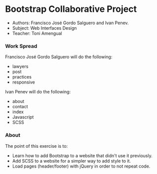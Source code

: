 ﻿# Bootstrap Collaborative Project

- Authors: Francisco José Gordo Salguero and Ivan Penev.
- Subject: Web Interfaces Design
- Teacher: Toni Amengual

### Work Spread
Francisco José Gordo Salguero will do the following:
- lawyers
- post
- practices
- responsive

Ivan Penev will do the following:
- about
- contact
- index
- Javascript
- SCSS

### About
The point of this exercise is to:
- Learn how to add Bootstrap to a website that didn't use it previously.
- Add SCSS to a website for a simpler way to add style to it.
- Load pages (header/footer) with jQuery in order to not repeat code.
